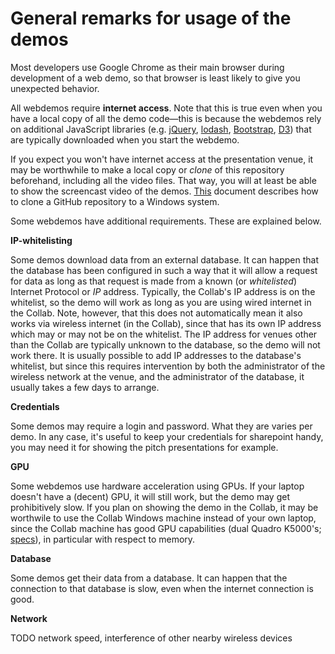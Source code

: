 # General remarks for usage of the demos

Most developers use Google Chrome as their main browser during development of a web demo, so that browser is least likely to give you unexpected behavior.

All webdemos require **internet access**. Note that this is true even when you have a local copy of all the demo code&mdash;this is because the webdemos rely on additional JavaScript libraries (e.g. [jQuery](https://jquery.com/), [lodash](https://lodash.com/), [Bootstrap](http://getbootstrap.com/), [D3](https://d3js.org/)) that are typically downloaded when you start the webdemo.

If you expect you won't have internet access at the presentation venue, it may be worthwhile to make a local copy or _clone_ of this repository beforehand, including all the video files. That way, you will at least be able to show the screencast video of the demos. [This](./getting-a-full-repo-copy.md) document describes how to clone a GitHub repository to a Windows system.

Some webdemos have additional requirements. These are explained below.


**IP-whitelisting**

Some demos download data from an external database. It can happen that the database has been configured in such a way that it will allow a request for data as long as that request is made from a known (or _whitelisted_) Internet Protocol or _IP_ address. Typically, the Collab's IP address is on the whitelist, so the demo will work as long as you are using wired internet in the Collab. Note, however, that this does not automatically mean it also works via wireless internet (in the Collab), since that has its own IP address which may or may not be on the whitelist. The IP address for venues other than the Collab are typically unknown to the database, so the demo will not work there. It is usually possible to add IP addresses to the database's whitelist, but since this requires intervention by both the administrator of the wireless network at the venue, and the administrator of the database, it usually takes a few days to arrange.

**Credentials**

Some demos may require a login and password. What they are varies per demo. In any case, it's useful to keep your credentials for sharepoint handy, you may need it for showing the pitch presentations for example.

**GPU**

Some webdemos use hardware acceleration using GPUs. If your laptop doesn't have a (decent) GPU, it will still work, but the demo may get prohibitively slow. If you plan on showing the demo in the Collab, it may be worthwile to use the Collab Windows machine instead of your own laptop, since the Collab machine has good GPU capabilities (dual Quadro K5000's; [specs](http://www.nvidia.com/object/quadro-k5000.html#pdpContent=2)), in particular with respect to memory.

**Database**

Some demos get their data from a database. It can happen that the connection to that database is slow, even when the internet connection is good.


**Network**

TODO network speed, interference of other nearby wireless devices


